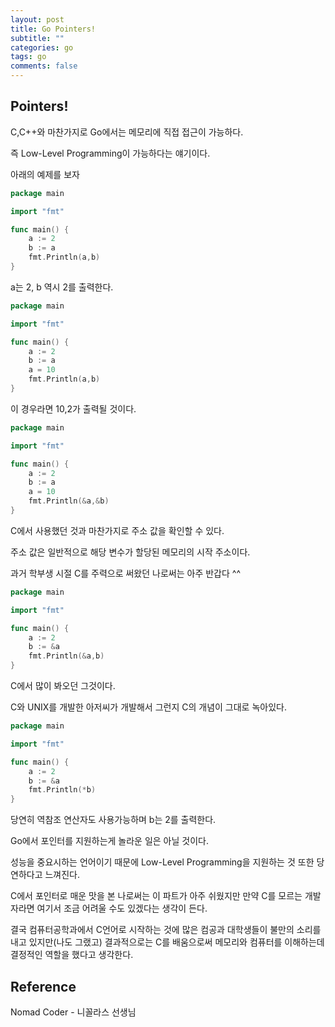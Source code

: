```yaml
---
layout: post
title: Go Pointers!
subtitle: ""
categories: go
tags: go
comments: false
---
```


## Pointers!

C,C++와 마찬가지로 Go에서는 메모리에 직접 접근이 가능하다.

즉 Low-Level Programming이 가능하다는 얘기이다.

아래의 예제를 보자

```go
package main

import "fmt"

func main() {
	a := 2
	b := a
	fmt.Println(a,b)
}
```

a는 2, b 역시 2를 출력한다.

```go
package main

import "fmt"

func main() {
	a := 2
	b := a
	a = 10
	fmt.Println(a,b)
}
```

이 경우라면 10,2가 출력될 것이다.

```go
package main

import "fmt"

func main() {
	a := 2
	b := a
	a = 10
	fmt.Println(&a,&b)
}
```

C에서 사용했던 것과 마찬가지로 주소 값을 확인할 수 있다.

주소 값은 일반적으로 해당 변수가 할당된 메모리의 시작 주소이다.

과거 학부생 시절 C를 주력으로 써왔던 나로써는 아주 반갑다 ^^

```go
package main

import "fmt"

func main() {
	a := 2
	b := &a
	fmt.Println(&a,b)
}
```

C에서 많이 봐오던 그것이다.

C와 UNIX를 개발한 아저씨가 개발해서 그런지 C의 개념이 그대로 녹아있다.

```go
package main

import "fmt"

func main() {
	a := 2
	b := &a
	fmt.Println(*b)
}
```

당연히 역참조 연산자도 사용가능하며 b는 2를 출력한다.

Go에서 포인터를 지원하는게 놀라운 일은 아닐 것이다.

성능을 중요시하는 언어이기 때문에 Low-Level Programming을 지원하는 것 또한 당연하다고 느껴진다.

C에서 포인터로 매운 맛을 본 나로써는 이 파트가 아주 쉬웠지만 만약 C를 모르는 개발자라면 여기서 조금 어려울 수도 있겠다는 생각이 든다.

결국 컴퓨터공학과에서 C언어로 시작하는 것에 많은 컴공과 대학생들이 불만의 소리를 내고 있지만(나도 그랬고) 결과적으로는 C를 배움으로써 메모리와 컴퓨터를 이해하는데 결정적인 역할을 했다고 생각한다.

## Reference

Nomad Coder - 니꼴라스 선생님
